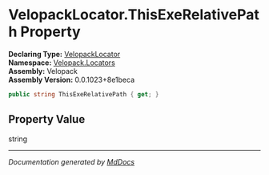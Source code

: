﻿<!--  
  <auto-generated>   
    The contents of this file were generated by a tool.  
    Changes to this file may be list if the file is regenerated  
  </auto-generated>   
-->

# VelopackLocator.ThisExeRelativePath Property

**Declaring Type:** [VelopackLocator](../index.md)  
**Namespace:** [Velopack.Locators](../../index.md)  
**Assembly:** Velopack  
**Assembly Version:** 0.0.1023+8e1beca

```csharp
public string ThisExeRelativePath { get; }
```

## Property Value

string

___

*Documentation generated by [MdDocs](https://github.com/ap0llo/mddocs)*
